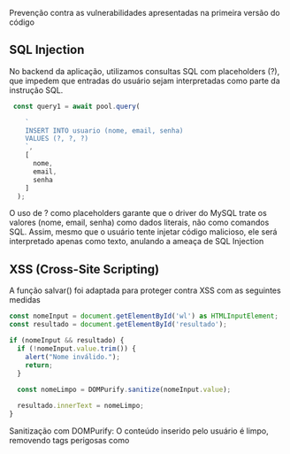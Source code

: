 Prevenção contra as vulnerabilidades apresentadas na primeira versão do código  

## SQL Injection 

No backend da aplicação, utilizamos consultas SQL com placeholders (?), que impedem que entradas do usuário sejam interpretadas como parte da instrução SQL.   

```js
 const query1 = await pool.query(                        

    `  
    INSERT INTO usuario (nome, email, senha) 
    VALUES (?, ?, ?) 
    `, 
    [ 
      nome, 
      email, 
      senha 
    ] 
  ); 
```

O uso de ? como placeholders garante que o driver do MySQL trate os valores (nome, email, senha) como dados literais, não como comandos SQL. Assim, mesmo que o usuário tente injetar código malicioso, ele será interpretado apenas como texto, anulando a ameaça de SQL Injection

## XSS (Cross-Site Scripting)

A função salvar() foi adaptada para proteger contra XSS com as seguintes medidas

```js
const nomeInput = document.getElementById('wl') as HTMLInputElement;
const resultado = document.getElementById('resultado');

if (nomeInput && resultado) {
  if (!nomeInput.value.trim()) {
    alert("Nome inválido.");
    return;
  }
  
  const nomeLimpo = DOMPurify.sanitize(nomeInput.value);

  resultado.innerText = nomeLimpo;
}
```
Sanitização com DOMPurify:
O conteúdo inserido pelo usuário é limpo, removendo tags perigosas como <script>, atributos onerror, etc

Evita innerHTML:
Em vez de usar innerHTML, que interpreta e executa scripts, usamos innerText, que exibe o texto como conteúdo simples

Validação:
Também foi incluída uma verificação para impedir envio de entradas em branco ou só com espaços

## CSRF (Cros-site request forgery)




